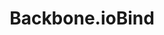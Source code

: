 ---
  title: Backbone.ioBind
  summary: Bind socket.io events to backbone models & collections. Includes a drop-in replacement for Backbone.sync using socket.io.
  repo: http://github.com/logicalparadox/backbone.iobind
  docstitle: ioBind API Docs
  docs: http://alogicalparadox.com/backbone.iobind
  version: '0.2.3'
---